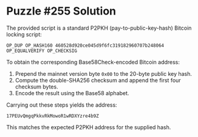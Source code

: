# Puzzle #255 Solution

The provided script is a standard P2PKH (pay-to-public-key-hash) Bitcoin locking script:

```
OP_DUP OP_HASH160 460528d920ce045d9f6fc319182960707b248064 OP_EQUALVERIFY OP_CHECKSIG
```

To obtain the corresponding Base58Check-encoded Bitcoin address:

1. Prepend the mainnet version byte `0x00` to the 20-byte public key hash.
2. Compute the double-SHA256 checksum and append the first four checksum bytes.
3. Encode the result using the Base58 alphabet.

Carrying out these steps yields the address:

```
17PEUvQmgqPkkvRkMowoR1wRDXYzre4b9Z
```

This matches the expected P2PKH address for the supplied hash.
